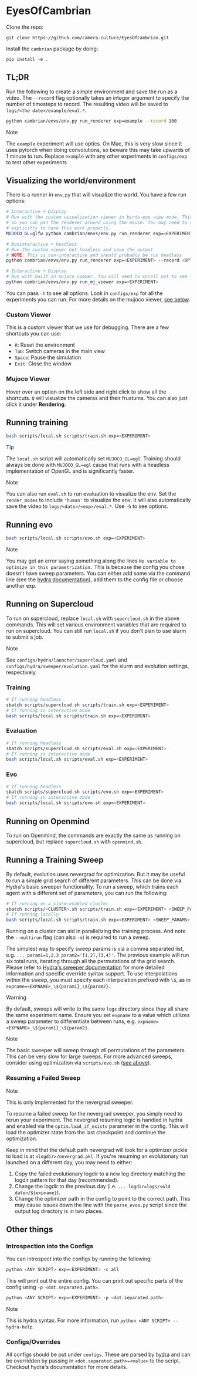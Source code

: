 # EyesOfCambrian

Clone the repo:

```
git clone https://github.com/camera-culture/EyesOfCambrian.git
```

Install the `cambrian` package by doing:
```
pip install -e .
```

## TL;DR

Run the following to create a simple environment and save the run as a video.
The `--record` flag optionally takes an integer argument to specify the number of
timesteps to record. The resulting video will be saved to
`logs/<the date>/example/eval.*`.

```bash
python cambrian/envs/env.py run_renderer exp=example --record 100
```

> [!NOTE]
> The `example` experiment will use optics. On Mac, this is very slow since it uses
> pytorch when doing convolutions, so beware this may take upwards of 1 minute to run.
> Replace `example` with any other experiments in `configs/exp` to test other
> experiments

## Visualizing the world/environment

There is a runner in `env.py` that will visualize the world. You have a few run options:

```bash
# Interactive + Display
# Run with the custom visualization viewer in birds-eye view mode. This is interactive,
# so you can pan the renderer around using the mouse. You may need to set MUJOCO=glfw
# explicitly to have this work properly.
MUJOCO_GL=glfw python cambrian/envs/env.py run_renderer exp=<EXPERIMENT> env.renderer.render_modes="[human]"

# Noninteractive + headless
# Run the custom viewer but headless and save the output
# NOTE: This is non-interactive and should probably be run headless
python cambrian/envs/env.py run_renderer exp=<EXPERIMENT> --record <OPTIONAL_TOTAL_TIMESTEPS>

# Interactive + Display
# Run with built in mujoco viewer. You will need to scroll out to see the full view.
python cambrian/envs/env.py run_mj_viewer exp=<EXPERIMENT>
```

You can pass `-h` to see all options. Look in `configs/exp` for all the experiments
you can run. For more details on the mujoco viewer, [see below](#mujoco-viewer).

### Custom Viewer

This is a custom viewer that we use for debugging. There are a few shortcuts you can
use:

- `R`: Reset the environment
- `Tab`: Switch cameras in the main view
- `Space`: Pause the simulation
- `Exit`: Close the window

### Mujoco Viewer

Hover over an option on the left side and right click to show all the shortcuts. `Q` will visualize the cameras and their frustums. You can also just click it under **Rendering**.

## Running training

```bash
bash scripts/local.sh scripts/train.sh exp=<EXPERIMENT>
```

> [!TIP]
> The `local.sh` script will automatically set `MUJOCO_GL=egl`. Training should always
be done with `MUJOCO_GL=egl` cause that runs with a headless implementation of OpenGL
and is significantly faster.

> [!NOTE]
> You can also run `eval.sh` to run evaluation to visualize the env.
Set the `render_modes` to include `'human'` to visualize the env. It will also
automatically save the video to `logs/<date>/<exp>/eval.*`. Use `-h` to see options.

## Running evo

```bash
bash scripts/local.sh scripts/evo.sh exp=<EXPERIMENT>
```

> [!NOTE]
> You may get an error saying something along the lines
> `No variable to optimize in this parametrization.` This is because the config you
> chose doesn't have sweep parameters. You can either add some via the command line
> (see the [hydra documentation](https://hydra.cc/docs/intro)), add them to the
> config file or choose another exp.

## Running on Supercloud

To run on supercloud, replace `local.sh` with `supercloud.sh` in the above commands. 
This will set various environment variables that are required to run on supercloud. You 
can still run `local.sh` if you don't plan to use slurm to submit a job.

> [!NOTE]
> See `configs/hydra/launcher/supercloud.yaml` and
> `configs/hydra/sweeper/evolution.yaml` for the slurm and evolution settings,
> respectively.

### Training

```bash
# If running headless
sbatch scripts/supercloud.sh scripts/train.sh exp=<EXPERIMENT>
# If running in interactive mode
bash scripts/local.sh scripts/train.sh exp=<EXPERIMENT>
```

### Evaluation

```bash
# If running headless
sbatch scripts/supercloud.sh scripts/eval.sh exp=<EXPERIMENT>
# If running in interactive mode
bash scripts/local.sh scripts/eval.sh exp=<EXPERIMENT>
```

### Evo

```bash
# If running headless
sbatch scripts/supercloud.sh scripts/evo.sh exp=<EXPERIMENT>
# If running in interactive mode
bash scripts/local.sh scripts/evo.sh exp=<EXPERIMENT>
```

## Running on Openmind

To run on Openmind, the commands are exactly the same as running on supercloud, but
replace `supercloud.sh` with `openmind.sh`.

## Running a Training Sweep

By default, evolution uses nevergrad for optimization. But it may be useful to run a 
simple grid search of different parameters. This can be done via Hydra's basic sweeper
functionality. To run a sweep, which trains each agent with a different set of 
parameters, you can run the following:

```bash
# If running on a slurm-enabled cluster
sbatch scripts/<CLUSTER>.sh scripts/train.sh exp=<EXPERIMENT> <SWEEP_PARAMS> --multirun
# If running locally
bash scripts/local.sh scripts/train.sh exp=<EXPERIMENT> <SWEEP_PARAMS> --multirun
```

Running on a cluster can aid in parallelizing the training process. And note the 
`--multirun` flag (can also `-m`) is required to run a sweep. 

The simplest way to specify sweep params is via a comma separated list, e.g. 
`... param1=1,2,3 param2='[1,2],[3,4]'`. The previous example will run six total runs, 
iterating through all the permutations of the grid search. Please refer to 
[Hydra's sweeper documentation](https://hydra.cc/docs/1.0/tutorials/basic/running_your_app/multi-run/#internaldocs-banner)
for more detailed information and specific override syntax support. To use 
interpolations within the sweep, you must specify each interpolation prefixed with `\$`,
as in `expname=<EXPNAME>_\${param1}_\${param2}`.

> [!WARNING]
> By default, sweeps will write to the same `logs` directory since they all share
> the same experiment name. Ensure you set `expname` to a value which utilizes a sweep
> parameter to differentiate between runs, e.g. 
> `expname=<EXPNAME>_\${param1}_\${param2}`.

> [!NOTE]
> The basic sweeper will sweep through _all_ permutations of the parameters. This can
> be very slow for large sweeps. For more advanced sweeps, consider using optimization
> via `scripts/evo.sh` ([see above](#running-evo)).

### Resuming a Failed Sweep

> [!NOTE]
> This is only implemented for the nevergrad sweeper.

To resume a failed sweep for the nevergrad sweeper, you simply need to rerun your 
experiment. The nevergrad resuming logic is handled in hydra and enabled via the
`optim.load_if_exists` parameter in the config. This will load the optimizer state
from the last checkpoint and continue the optimization. 

Keep in mind that the default path nevergrad will look for a optimizer pickle to load
is at `<logdir>/nevergrad.pkl`. If you're resuming an evolutionary run launched on a
different day, you may need to either:

1. Copy the failed evolutionary logdir to a new log directory matching the logdir
pattern for that day (recommended).
2. Change the logdir to the previous day 
(i.e. `... logdir=logs/<old date>/${expname}`).
3. Change the optimizer path in the config to point to the correct path. This may cause
issues down the line with the `parse_evos.py` script since the output log directory is
in two places.

## Other things

### Introspection into the Configs

You can introspect into the configs by running the following:

```bash
python <ANY SCRIPT> exp=<EXPERIMENT> -c all
```

This will print out the entire config. You can print out specific parts of the config
using `-p <dot.separated.path>`.

```bash
python <ANY SCRIPT> exp=<EXPERIMENT> -p <dot.separated.path>
```

> [!NOTE]
> This is hydra syntax. For more information, run `python <ANY SCRIPT> --hydra-help`.

### Configs/Overrides

All configs should be put under `configs`. These are parsed by
[hydra](https://hydra.cc/docs/intro) and can be overridden by passing in
`<dot.separated.path>=<value>` to the script. Checkout hydra's documentation for more
details.
